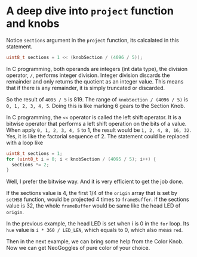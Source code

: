 # A deep dive into `project` function and knobs

Notice `sections` argument in the `project` function, its calcalated in this statement.

```c
uint8_t sections = 1 << (knobSection / (4096 / 5));
```

In C programming, both operands are integers (int data type), the division operator, `/`, performs integer division. Integer division discards the remainder and only returns the quotient as an integer value. This means that if there is any remainder, it is simply truncated or discarded.

So the result of `4095 / 5` is 819. The range of `knobSection / (4096 / 5)` is `0, 1, 2, 3, 4, 5`. Doing this is like marking 6 gears to the Section Knob.

In C programming, the `<<` operator is called the left shift operator. It is a bitwise operator that performs a left shift operation on the bits of a value. When apply `0, 1, 2, 3, 4, 5` to 1, the result would be `1, 2, 4, 8, 16, 32`. Yes, it is like the factorial sequence of 2. The statement could be replaced with a loop like

```c
uint8_t sections = 1;
for (uint8_t i = 0; i < knobSection / (4095 / 5); i++) {
  sections *= 2;
}
```

Well, I prefer the bitwise way. And it is very efficient to get the job done.

If the sections value is 4, the first 1/4 of the `origin` array that is set by `setHSB` function, would be projected 4 times to `frameBuffer`. if the sections value is 32, the whole `frameBuffer` would be same like the head LED of `origin`.

In the previous example, the head LED is set when i is 0 in the `for` loop. Its `hue` value is `i * 360 / LED_LEN`, which equals to 0, which also meas `red`.

Then in the next example, we can bring some help from the Color Knob. Now we can get NeoGoggles of pure color of your choice.
